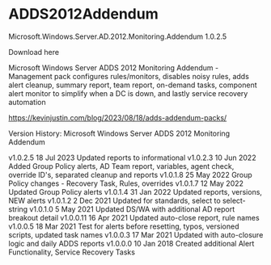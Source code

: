 # ADDS2012Addendum
Microsoft.Windows.Server.AD.2012.Monitoring.Addendum 1.0.2.5

Download here

Microsoft Windows Server ADDS 2012 Monitoring Addendum - Management pack configures rules/monitors, disables noisy rules, adds alert cleanup, summary report, team report, on-demand tasks, component alert monitor to simplify when a DC is down, and lastly service recovery automation

https://kevinjustin.com/blog/2023/08/18/adds-addendum-packs/

Version History:
Microsoft Windows Server ADDS 2012 Monitoring Addendum

v1.0.2.5  18 Jul 2023 Updated reports to informational
v1.0.2.3  10 Jun 2022 Added Group Policy alerts, AD Team report, variables, agent check, override ID's, separated cleanup and reports
v1.0.1.8  25 May 2022 Group Policy changes - Recovery Task, Rules, overrides
v1.0.1.7  12 May 2022 Updated Group Policy alerts
v1.0.1.4  31 Jan 2022 Updated reports, versions, NEW alerts
v1.0.1.2   2 Dec 2021 Updated for standards, select to select-string
v1.0.1.0   5 May 2021 Updated DS/WA with additional AD report breakout detail
v1.0.0.11 16 Apr 2021 Updated auto-close report, rule names
v1.0.0.5  18 Mar 2021 Test for alerts before resetting, typos, versioned scripts, updated task names
v1.0.0.3  17 Mar 2021 Updated with auto-closure logic and daily ADDS reports
v1.0.0.0  10 Jan 2018 Created additional Alert Functionality, Service Recovery Tasks

